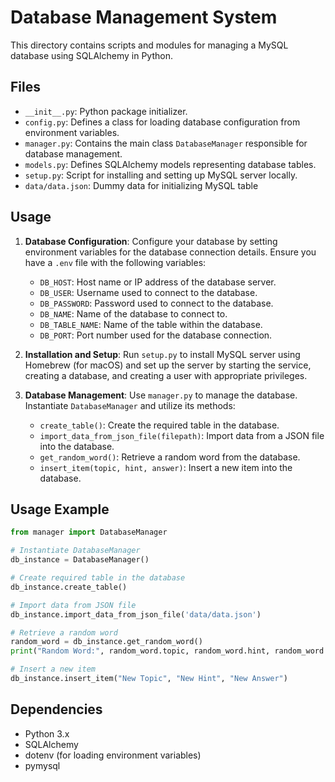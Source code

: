 # Database Management System

This directory contains scripts and modules for managing a MySQL database using SQLAlchemy in Python.

## Files

- `__init__.py`: Python package initializer.
- `config.py`: Defines a class for loading database configuration from environment variables.
- `manager.py`: Contains the main class `DatabaseManager` responsible for database management.
- `models.py`: Defines SQLAlchemy models representing database tables.
- `setup.py`: Script for installing and setting up MySQL server locally.
- `data/data.json`: Dummy data for initializing MySQL table

## Usage

1. **Database Configuration**: Configure your database by setting environment variables for the database connection details. Ensure you have a `.env` file with the following variables:

   - `DB_HOST`: Host name or IP address of the database server.
   - `DB_USER`: Username used to connect to the database.
   - `DB_PASSWORD`: Password used to connect to the database.
   - `DB_NAME`: Name of the database to connect to.
   - `DB_TABLE_NAME`: Name of the table within the database.
   - `DB_PORT`: Port number used for the database connection.

2. **Installation and Setup**: Run `setup.py` to install MySQL server using Homebrew (for macOS) and set up the server by starting the service, creating a database, and creating a user with appropriate privileges.

3. **Database Management**: Use `manager.py` to manage the database. Instantiate `DatabaseManager` and utilize its methods:
   - `create_table()`: Create the required table in the database.
   - `import_data_from_json_file(filepath)`: Import data from a JSON file into the database.
   - `get_random_word()`: Retrieve a random word from the database.
   - `insert_item(topic, hint, answer)`: Insert a new item into the database.

## Usage Example

```python
from manager import DatabaseManager

# Instantiate DatabaseManager
db_instance = DatabaseManager()

# Create required table in the database
db_instance.create_table()

# Import data from JSON file
db_instance.import_data_from_json_file('data/data.json')

# Retrieve a random word
random_word = db_instance.get_random_word()
print("Random Word:", random_word.topic, random_word.hint, random_word.answer)

# Insert a new item
db_instance.insert_item("New Topic", "New Hint", "New Answer")
```

## Dependencies

- Python 3.x
- SQLAlchemy
- dotenv (for loading environment variables)
- pymysql
